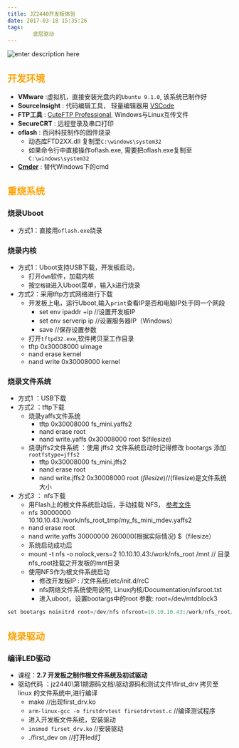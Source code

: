 ```yaml
---
title: JZ2440开发板体验
date: 2017-03-18 15:35:26
tags:
    	底层驱动
---
```

![enter description here][1]

<!-- more -->

##  <font color=#fea304>开发环境</font>
 - **VMware** :虚拟机，直接安装光盘内的`Ubuntu 9.1.0`, 该系统已制作好
 - **SourceInsight** : 代码编辑工具， 轻量编辑器用 [VSCode][2]
 - **FTP工具** : [CuteFTP Professional][3], Windows与Linux互传文件
 - **SecureCRT** : 远程登录及串口打印
 - **oflash** : 百问科技制作的固件烧录 
   - 动态库FTD2XX.dll 复制至`C:\windows\system32`    
   - 如果命令行中直接操作oflash.exe, 需要把oflash.exe复制至`C:\windows\system32`
 - **[Cmder][4]** : 替代Windows下的cmd 

##  <font color=#fea304>重烧系统</font>
### 烧录Uboot
  - 方式1：直接用`oflash.exe`烧录

### 烧录内核
  - 方式1：Uboot支持USB下载，开发板启动，
    - 打开`dwm`软件，加载内核
    - 按`空格键`进入Uboot菜单，输入`k`进行烧录
  - 方式2：采用tftp方式网络进行下载
    - 开发板上电，运行Uboot,输入`print`查看IP是否和电脑IP处于同一个网段
      - set env ipaddr +ip   //设置开发板IP
      - set env serverip ip  //设置服务器IP（Windows）
      - save 		     //保存设置参数
     - 打开`tftpd32.exe`,软件拷贝至工作目录
     - tftp 0x30008000 uImage
     - nand erase kernel 
     - nand write 0x30008000 kernel 

### 烧录文件系统
  - 方式1 ：USB下载 
  - 方式2 ：tftp下载
    - 烧录yaffs文件系统
      - tftp 0x30008000 fs_mini.yaffs2
      - nand erase root 
      - nand write.yaffs 0x30008000 root $(filesize) 
    - 烧录jffs2文件系统 ：使用 jffs2 文件系统启动时记得修改 bootargs 添加 `rootfstype=jffs2`
      - tftp 0x30008000 fs_mini.jffs2 
      - nand erase root 
      - nand write.jffs2 0x30008000 root $(filesize)  //$(filesize)是文件系统大小
  - 方式3 ： nfs下载 
    -  用Flash上的根文件系统启动后，手动挂载 NFS， [参考文件][5]
      - nfs 30000000 10.10.10.43:/work/nfs_root_tmp/my_fs_mini_mdev.yaffs2
      - nand erase root  
      - nand write.yaffs 30000000 260000(根据实际情况) $（filesize）
      - 系统启动成功后
      - mount -t nfs -o nolock,vers=2 10.10.10.43:/work/nfs_root /mnt   // 目录nfs_root挂载之开发板的mnt目录
    - 使用NFS作为根文件系统启动
      - 修改开发板IP : /文件系统/etc/init.d/rcC
      - nfs网络文件系统使用说明, Linux内核/Documentation/nfsroot.txt
      - 进入uboot，设置bootargs中的root  参数:  root=/dev/mtdblock3
``` elixir
set bootargs noinitrd root=/dev/nfs nfsroot=10.10.10.43:/work/nfs_root/tmp/fs_mini_mdev ip=10.10.10.12:10.10.10.43:10.10.10.255:255.255.255.0::eth0:off init=/linuxrc console=ttySAC0
```


##  <font color=#fea304>烧录驱动</font>

### 编译LED驱动
  - 课程：**2.7 开发板之制作根文件系统及初试驱动**
  - 驱动代码 ：jz2440\第1期源码文档\驱动源码和测试文件\first_drv    拷贝至 linux 的文件系统中,进行编译
    -  make          //出现first_drv.ko 
    -  `arm-linux-gcc -o firstdrvtest firsetdrvtest.c` //编译测试程序
    -  进入开发板文件系统，安装驱动
    -  `insmod firset_drv.ko`     //安装驱动
    -  ./first_dev on           //打开led灯


  [1]: http://oimqf80rv.bkt.clouddn.com/1489825993940.jpg "JZ2440-0.png"
  [2]: https://code.visualstudio.com/
  [3]: http://pan.baidu.com/s/1bpN7dvx
  [4]: http://pan.baidu.com/s/1jIJpe3W
  [5]: http://www.100ask.org/bbs/forum.php?mod=viewthread&tid=14657

